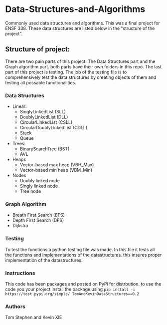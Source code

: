 # Data-Structures-and-Algorithms
Commonly used data structures and algorithms. This was a final project for ENSF 338. These data structures are listed below in the "structure of the project". 


## Structure of project:
There are two pain parts of this project. The Data Structures part and the Graph algorithm part. both parts have their own folders in this repo. The last part of this project is testing. The job of the testing file is to comprehensively test the data structures by creating objects of them and testing all possable functionalities.

### Data Structures
* Linear:
  - SinglyLinkedList (SLL)
  - DoublyLinkedList (DLL)
  - CircularLinkedList (CSLL)
  - CircularDoublyLinkedList (CDLL)
  - Stack
  - Queue 
* Trees:
  - BinarySearchTree (BST)
  - AVL
* Heaps
  - Vector-based max heap (VBH_Max)
  - Vector-based min heap (VBM_Min)
* Nodes
  - Doubly linked node
  - Singly linked node
  - Tree node
  
### Graph Algorithm
* Breath First Search (BFS)
* Depth First Search (DFS)
* Dijkstra
 
### Testing
To test the functions a python testing file was made. In this file it tests all the functions and implementations of the datastructures. this insures proper implementation of the datastructures. 

### Instructions
This code has been packages and posted on PyPi for distrbution. to use the code you your project install the package using `pip install -i https://test.pypi.org/simple/ TomAndKevinDataStructures==0.2` 

### Authors
Tom Stephen and Kevin XIE

